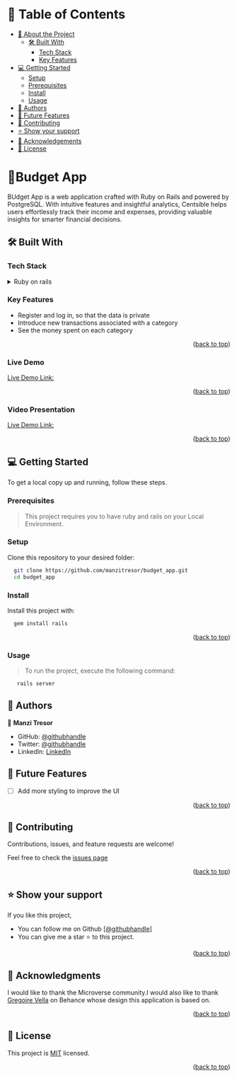 
<!-- TABLE OF CONTENTS -->

# 📗 Table of Contents

- [📖 About the Project](#about-project)
  - [🛠 Built With](#built-with)
    - [Tech Stack](#tech-stack)
    - [Key Features](#key-features)
- [💻 Getting Started](#getting-started)
  - [Setup](#setup)
  - [Prerequisites](#prerequisites)
  - [Install](#install)
  - [Usage](#usage)
- [👥 Authors](#authors)
- [🔭 Future Features](#future-features)
- [🤝 Contributing](#contributing)
- [⭐️ Show your support](#support)
- [🙏 Acknowledgements](#acknowledgements)
- [📝 License](#license)

<!-- PROJECT DESCRIPTION -->

# 📖Budget App <a name="about-project"></a>

BUdget App is a web application crafted with Ruby on Rails and powered by PostgreSQL. With intuitive features and insightful analytics, Centsible helps users effortlessly track their income and expenses, providing valuable insights for smarter financial decisions.


## 🛠 Built With <a name="built-with"></a>

### Tech Stack <a name="tech-stack"></a>

<details>
<summary>Ruby on rails</summary>
  <ul>
    <li><a href="https://guides.rubyonrails.org/index.html">Ruby on rails</a></li>
  </ul>
</details>

<!-- Features -->

### Key Features <a name="key-features"></a>


- Register and log in, so that the data is private
- Introduce new transactions associated with a category
- See the money spent on each category


<p align="right">(<a href="#readme-top">back to top</a>)</p>

### Live Demo <a name="live-demo"></a>
 [Live Demo Link:](https://budget-app-u4o6.onrender.com/)

<p align="right">(<a href="#readme-top">back to top</a>)</p>

### Video Presentation <a name="live-demo"></a>
 [Live Demo Link:](https://github.com/manzitresor/book_store.git)

<p align="right">(<a href="#readme-top">back to top</a>)</p>


<!-- GETTING STARTED -->

## 💻 Getting Started <a name="getting-started"></a>

To get a local copy up and running, follow these steps.

### Prerequisites

> This project requires you to have ruby and rails on your Local Environment.

### Setup

Clone this repository to your desired folder:

```sh
  git clone https://github.com/manzitresor/budget_app.git
  cd budget_app
```


### Install

Install this project with:

```sh
  gem install rails
```

<p align="right">(<a href="#readme-top">back to top</a>)</p>

### Usage
> To run the project, execute the following command:
```sh
   rails server
```

## 👥 Authors <a name="authors"></a>


👤 **Manzi Tresor**

- GitHub: [@githubhandle](https://github.com/manzitresor)
- Twitter: [@githubhandle](https://twitter.com/MANZITresor3)
- LinkedIn: [LinkedIn](https://www.linkedin.com/in/manzi-tresor-783b4022a/)


<!-- FUTURE FEATURES -->

## 🔭 Future Features <a name="future-features"></a>

- [ ] Add more styling to improve the UI



<p align="right">(<a href="#readme-top">back to top</a>)</p>

<!-- CONTRIBUTING -->

## 🤝 Contributing <a name="contributing"></a>

Contributions, issues, and feature requests are welcome!

Feel free to check the <a href="https://github.com/manzitresor/budget_app/issues">issues page</a>

<p align="right">(<a href="#readme-top">back to top</a>)</p>

<!-- SUPPORT -->

## ⭐️ Show your support <a name="support"></a>

If you like this project,
- You can follow me on Github <a href ="https://github.com/manzitresor">[@githubhandle]</a> 
- You can give me a star ⭐ to this project.

<p align="right">(<a href="#readme-top">back to top</a>)</p>

<!-- ACKNOWLEDGEMENTS -->

## 🙏 Acknowledgments <a name="acknowledgements"></a>

I would like to thank the Microverse community.I would also like to thank [Gregoire Vella](https://www.behance.net/gregoirevella) on Behance whose design this application is based on.
<p align="right">(<a href="#readme-top">back to top</a>)</p>


<!-- LICENSE -->

## 📝 License <a name="license"></a>

This project is [MIT](./LICENSE) licensed.

<p align="right">(<a href="#readme-top">back to top</a>)</p>

